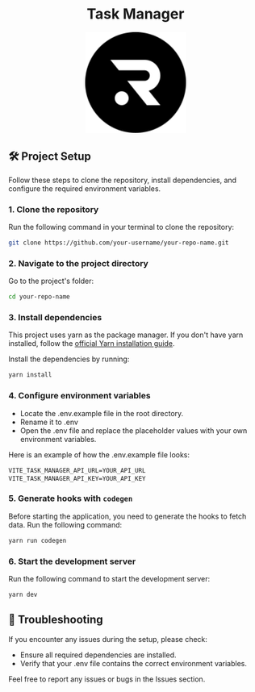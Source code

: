 <div align="center">

# Task Manager

<img src="/public//images//ravn-logo-bg-black.svg" alt="Imagen de ejemplo" width="200" backgroundColor='black'>
</div>

## 🛠️ Project Setup

Follow these steps to clone the repository, install dependencies, and configure the required environment variables.

### 1. Clone the repository

Run the following command in your terminal to clone the repository:

```bash
git clone https://github.com/your-username/your-repo-name.git
```

### 2. Navigate to the project directory

Go to the project's folder:

```bash
cd your-repo-name
```

### 3. Install dependencies

This project uses yarn as the package manager. If you don't have yarn installed, follow the [official Yarn installation guide](https://classic.yarnpkg.com/lang/en/docs/install/#windows-stable).

Install the dependencies by running:

```bash
yarn install
```

### 4. Configure environment variables

- Locate the .env.example file in the root directory.
- Rename it to .env
- Open the .env file and replace the placeholder values with your own environment variables.

Here is an example of how the .env.example file looks:

```
VITE_TASK_MANAGER_API_URL=YOUR_API_URL
VITE_TASK_MANAGER_API_KEY=YOUR_API_KEY
```

### 5. Generate hooks with `codegen`

Before starting the application, you need to generate the hooks to fetch data. Run the following command:

```bash
yarn run codegen
```

### 6. Start the development server

Run the following command to start the development server:

```bash
yarn dev
```

## 🐛 Troubleshooting

If you encounter any issues during the setup, please check:

- Ensure all required dependencies are installed.
- Verify that your .env file contains the correct environment variables.

Feel free to report any issues or bugs in the Issues section.
